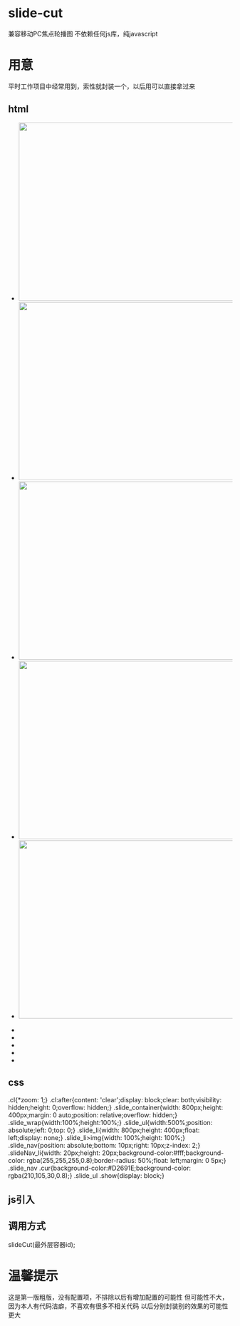 # slide-cut
兼容移动PC焦点轮播图
不依赖任何js库，纯javascript

# 用意
平时工作项目中经常用到，索性就封装一个，以后用可以直接拿过来

## html
<!--焦点图html结构,最外层容器-->
<div class="slide_container" id="slide_container">
    <!--图片-->
    <div class="slide_wrap">
        <ul class="slide_ul cl">
            <li class="slide_li">
                <img src="../res/img/1.jpg" width="800" height="400"/>
            </li>
            <li class="slide_li">
                <img src="../res/img/2.jpg" width="800" height="400"/>
            </li>
            <li class="slide_li">
                <img src="../res/img/3.jpg" width="800" height="400"/>
            </li>
            <li class="slide_li">
                <img src="../res/img/4.jpg" width="800" height="400"/>
            </li>
            <li class="slide_li">
                <img src="../res/img/5.jpg" width="800" height="400"/>
            </li>
        </ul>
    </div>
    <!--图片导航-->
    <ul class="slide_nav cl" id="slide_nav">
        <li class="slideNav_li"></li>
        <li class="slideNav_li"></li>
        <li class="slideNav_li"></li>
        <li class="slideNav_li"></li>
        <li class="slideNav_li"></li>
    </ul>
</div>

## css
.cl{*zoom: 1;}
.cl:after{content: 'clear';display: block;clear: both;visibility: hidden;height: 0;overflow: hidden;}
.slide_container{width: 800px;height: 400px;margin: 0 auto;position: relative;overflow: hidden;}
.slide_wrap{width:100%;height:100%;}
.slide_ul{width:500%;position: absolute;left: 0;top: 0;}
.slide_li{width: 800px;height: 400px;float: left;display: none;}
.slide_li>img{width: 100%;height: 100%;}
.slide_nav{position: absolute;bottom: 10px;right: 10px;z-index: 2;}
.slideNav_li{width: 20px;height: 20px;background-color:#fff;background-color: rgba(255,255,255,0.8);border-radius: 50%;float: left;margin: 0 5px;}
.slide_nav .cur{background-color:#D2691E;background-color: rgba(210,105,30,0.8);}
.slide_ul .show{display: block;}

## js引入
<script src="../res/js/slide-cut.js"></script>

## 调用方式
slideCut(最外层容器id);

# 温馨提示
这是第一版粗版，没有配置项，不排除以后有增加配置的可能性
但可能性不大，因为本人有代码洁癖，不喜欢有很多不相关代码
以后分别封装别的效果的可能性更大


